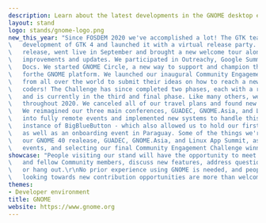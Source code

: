 ```yaml
---
description: Learn about the latest developments in the GNOME desktop environment! At the GNOME booth, you can check out live demos of GNOME 3.38 and GTK 4, get help using GNOME, and learn more about paid GNOME internship opportunities. During our themed chat hours, you'll be able to engage and talk directly with GNOME developers, designers, Board of Directors members, Foundation staff, and other community members. Ask us your questions or just pop in to say "Hi" and chat! Take a look at our chat schedule - available at our booth - to see what our topics are and when you can join them.
layout: stand
logo: stands/gnome-logo.png
new_this_year: "Since FOSDEM 2020 we've accomplished a lot! The GTK team completed their 10-year\ 
\	development of GTK 4 and launched it with a virtual release party. GNOME 3.38, our latest\ 
\	release, went live in September and brought a new welcome tour along with many other\
\ 	improvements and updates. We participated in Outreachy, Google Summer of Code, and Season of\ 
\ 	Docs. We started GNOME Circle, a new way to support and champion the great software available\ 
\	forthe GNOME platform. We launched our inaugural Community Engagement Challenge, asking teams\
\	from all over the world to submit their ideas on how to reach a new generation of open source\ 
\	coders! The Challenge has since completed two phases, each with a round of winners and prizes,\
\	and is currently in the third and final phase. Like many others, we've also faced many challenges\
\	throughout 2020. We canceled all of our travel plans and found new ways of working together online.\ 
\	We reimagined our three main conferences, GUADEC, GNOME.Asia, and Linux App Summit (partnered with KDE),\
\	into fully remote events and implemented new systems to handle this - like meet.gnome.org, our own \
\	instance of BigBlueButton - which also allowed us to hold our first ever GNOME Onboard Africa Virtual \
\	as well as an onboarding event in Paraguay. Some of the things we're looking forward to in 2021 include \
\	our GNOME 40 realease, GUADEC, GNOME.Asia, and Linux App Summit, as well as many more hackfests and social\
\	events, and selecting our final Community Engagement Challenge winner."
showcase: "People visiting our stand will have the opportunity to meet GNOME members\
\	and fellow Community members, discuss new features, address questions, issues,\
\	or hang out.\r\nNo prior experience using GNOME is needed, and people who are\
\	looking towards new contribution opportunities are more than welcome."
themes:
- Developer environment
title: GNOME
website: https://www.gnome.org
---
```


